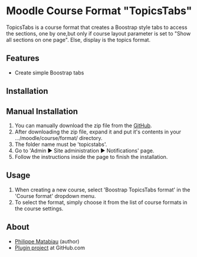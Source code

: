 Moodle Course Format "TopicsTabs"
===============================

TopicsTabs is a course format that creates a Boostrap style tabs to access the sections, one by one,but only if course layout parameter is set to "Show all sections on one page".
Else, display is the topics format.

Features
---------
* Create simple Boostrap tabs

Installation
-------------


Manual Installation
--------------------
1. You can manually download the zip file from the [GitHub](https://github.com/pmatabiau/moodle-format_topicstabs).
2. After downloading the zip file, expand it and put it's contents in your .../moodle/course/format/ directory.
3. The folder name must be 'topicstabs'.
4. Go to 'Admin ► Site administration ► Notifications' page.
5. Follow the instructions inside the page to finish the installation.

Usage
------
1. When creating a new course, select 'Boostrap TopicsTabs format' in the 'Course format' dropdown menu.
2. To select the format, simply choose it from the list of course formats in the course settings.

About
------
* [Philippe Matabiau](https://github.com/pmatabiau) (author)
* [Plugin project](https://github.com/pmatabiau/moodle-format_topicstabs) at GitHub.com
